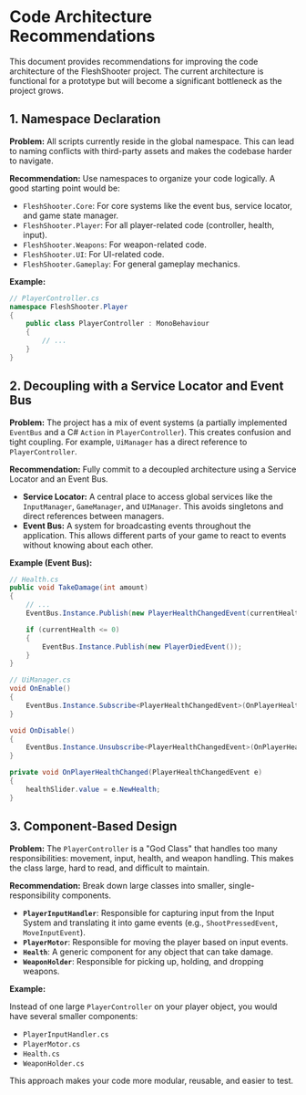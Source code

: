 
# Code Architecture Recommendations

This document provides recommendations for improving the code architecture of the FleshShooter project. The current architecture is functional for a prototype but will become a significant bottleneck as the project grows.

## 1. Namespace Declaration

**Problem:** All scripts currently reside in the global namespace. This can lead to naming conflicts with third-party assets and makes the codebase harder to navigate.

**Recommendation:** Use namespaces to organize your code logically. A good starting point would be:

- `FleshShooter.Core`: For core systems like the event bus, service locator, and game state manager.
- `FleshShooter.Player`: For all player-related code (controller, health, input).
- `FleshShooter.Weapons`: For weapon-related code.
- `FleshShooter.UI`: For UI-related code.
- `FleshShooter.Gameplay`: For general gameplay mechanics.

**Example:**

```csharp
// PlayerController.cs
namespace FleshShooter.Player
{
    public class PlayerController : MonoBehaviour
    {
        // ...
    }
}
```

## 2. Decoupling with a Service Locator and Event Bus

**Problem:** The project has a mix of event systems (a partially implemented `EventBus` and a C# `Action` in `PlayerController`). This creates confusion and tight coupling. For example, `UiManager` has a direct reference to `PlayerController`.

**Recommendation:** Fully commit to a decoupled architecture using a Service Locator and an Event Bus.

- **Service Locator:** A central place to access global services like the `InputManager`, `GameManager`, and `UIManager`. This avoids singletons and direct references between managers.
- **Event Bus:** A system for broadcasting events throughout the application. This allows different parts of your game to react to events without knowing about each other.

**Example (Event Bus):**

```csharp
// Health.cs
public void TakeDamage(int amount)
{
    // ...
    EventBus.Instance.Publish(new PlayerHealthChangedEvent(currentHealth));

    if (currentHealth <= 0)
    {
        EventBus.Instance.Publish(new PlayerDiedEvent());
    }
}

// UiManager.cs
void OnEnable()
{
    EventBus.Instance.Subscribe<PlayerHealthChangedEvent>(OnPlayerHealthChanged);
}

void OnDisable()
{
    EventBus.Instance.Unsubscribe<PlayerHealthChangedEvent>(OnPlayerHealthChanged);
}

private void OnPlayerHealthChanged(PlayerHealthChangedEvent e)
{
    healthSlider.value = e.NewHealth;
}
```

## 3. Component-Based Design

**Problem:** The `PlayerController` is a "God Class" that handles too many responsibilities: movement, input, health, and weapon handling. This makes the class large, hard to read, and difficult to maintain.

**Recommendation:** Break down large classes into smaller, single-responsibility components.

- **`PlayerInputHandler`**: Responsible for capturing input from the Input System and translating it into game events (e.g., `ShootPressedEvent`, `MoveInputEvent`).
- **`PlayerMotor`**: Responsible for moving the player based on input events.
- **`Health`**: A generic component for any object that can take damage.
- **`WeaponHolder`**: Responsible for picking up, holding, and dropping weapons.

**Example:**

Instead of one large `PlayerController` on your player object, you would have several smaller components:

- `PlayerInputHandler.cs`
- `PlayerMotor.cs`
- `Health.cs`
- `WeaponHolder.cs`

This approach makes your code more modular, reusable, and easier to test.
